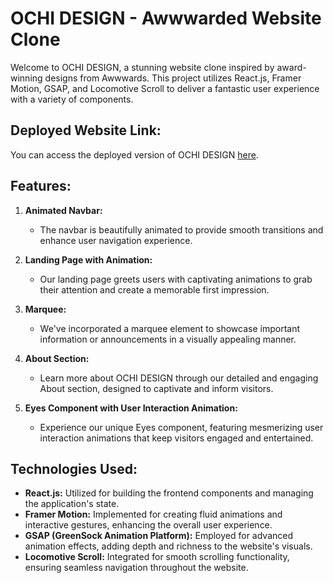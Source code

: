 # OCHI DESIGN - Awwwarded Website Clone

Welcome to OCHI DESIGN, a stunning website clone inspired by award-winning designs from Awwwards. This project utilizes React.js, Framer Motion, GSAP, and Locomotive Scroll to deliver a fantastic user experience with a variety of components.

## Deployed Website Link:
You can access the deployed version of OCHI DESIGN [here](https://65ff24626911803b6e4a4ca1--keen-biscotti-3825fb.netlify.app/).

## Features:

1. **Animated Navbar:**
   - The navbar is beautifully animated to provide smooth transitions and enhance user navigation experience.

2. **Landing Page with Animation:**
   - Our landing page greets users with captivating animations to grab their attention and create a memorable first impression.

3. **Marquee:**
   - We've incorporated a marquee element to showcase important information or announcements in a visually appealing manner.

4. **About Section:**
   - Learn more about OCHI DESIGN through our detailed and engaging About section, designed to captivate and inform visitors.

5. **Eyes Component with User Interaction Animation:**
   - Experience our unique Eyes component, featuring mesmerizing user interaction animations that keep visitors engaged and entertained.

## Technologies Used:

- **React.js:** Utilized for building the frontend components and managing the application's state.
- **Framer Motion:** Implemented for creating fluid animations and interactive gestures, enhancing the overall user experience.
- **GSAP (GreenSock Animation Platform):** Employed for advanced animation effects, adding depth and richness to the website's visuals.
- **Locomotive Scroll:** Integrated for smooth scrolling functionality, ensuring seamless navigation throughout the website.


